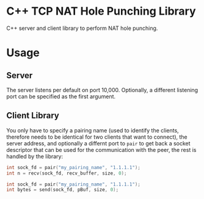 # C++ TCP NAT Hole Punching Library

C++ server and client library to perform NAT hole punching. 

# Usage

## Server
The server listens per default on port 10,000. Optionally, a different listening port can be specified as the first argument.

## Client Library

You only have to specify a pairing name (used to identify the clients, therefore needs to be identical for two clients that want to connect), the server address, and optionally a differnt port to `pair` to get back a socket descriptor that can be used for the communication with the peer, the rest is handled by the library:
```cpp
int sock_fd = pair("my_pairing_name", "1.1.1.1");
int n = recv(sock_fd, recv_buffer, size, 0);
```

```cpp
int sock_fd = pair("my_pairing_name", "1.1.1.1");
int bytes = send(sock_fd, pBuf, size, 0);
```
